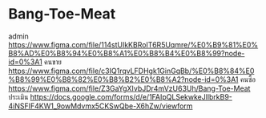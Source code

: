 # Bang-Toe-Meat


admin
https://www.figma.com/file/114stUIkKBRoIT6R5Uqmre/%E0%B9%81%E0%B8%AD%E0%B8%94%E0%B8%A1%E0%B8%B4%E0%B8%99?node-id=0%3A1
คนขาย
https://www.figma.com/file/c3IQ1rqvLFDHgk1GinGqBb/%E0%B8%84%E0%B8%99%E0%B8%82%E0%B8%B2%E0%B8%A2?node-id=0%3A1
คนซื้อ
https://www.figma.com/file/Z3GaYgXIvbJDr4mVzU63Uh/Bang-Toe-Meat
ประเมิน
https://docs.google.com/forms/d/e/1FAIpQLSekwkeJllbrkB9-4iNSFIF4KW1_9owMdvmx5CKSwQbe-X6hZw/viewform
